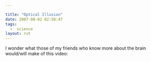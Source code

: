 ```yaml
---

title: "Optical Illusion"
date: 2007-08-02 02:58:47
tags:
  -  science
layout: rut
---
```


I wonder what those of my friends who know more about the brain would/will make of this video:

<object width="425" height="350"><param name="movie" value="http://www.youtube.com/v/m-00PPTHfn8" /><param name="wmode" value="transparent" /><embed src="http://www.youtube.com/v/m-00PPTHfn8" type="application/x-shockwave-flash" wmode="transparent" width="425" height="350" /></object>



